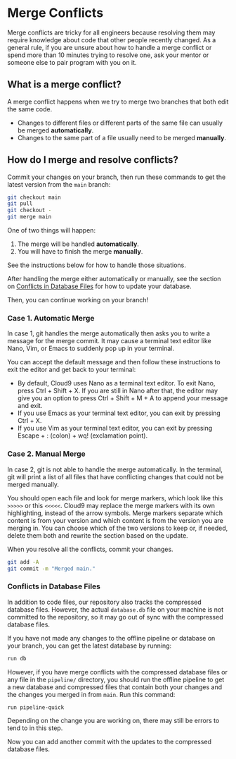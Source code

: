 # Merge Conflicts

Merge conflicts are tricky for all engineers because resolving them may require knowledge about code that other people recently changed. As a general rule, if you are unsure about how to handle a merge conflict or spend more than 10 minutes trying to resolve one, ask your mentor or someone else to pair program with you on it.

## What is a merge conflict?

A merge conflict happens when we try to merge two branches that both edit the same code.

- Changes to different files or different parts of the same file can usually be merged **automatically**.
- Changes to the same part of a file usually need to be merged **manually**.

## How do I merge and resolve conflicts?

Commit your changes on your branch, then run these commands to get the latest version from the `main` branch:

```bash
git checkout main
git pull
git checkout -
git merge main
```

One of two things will happen:

1. The merge will be handled **automatically**.
2. You will have to finish the merge **manually**.

See the instructions below for how to handle those situations.

After handling the merge either automatically or manually, see the section on [Conflicts in Database Files](#conflicts-in-database-files) for how to update your database.

Then, you can continue working on your branch!

### Case 1. Automatic Merge

In case 1, git handles the merge automatically then asks you to write a message for the merge commit. It may cause a terminal text editor like Nano, Vim, or Emacs to suddenly pop up in your terminal.

You can accept the default message and then follow these instructions to exit the editor and get back to your terminal:

- By default, Cloud9 uses Nano as a terminal text editor. To exit Nano, press Ctrl + Shift + X. If you are still in Nano after that, the editor may give you an option to press Ctrl + Shift + M + A to append your message and exit.
- If you use Emacs as your terminal text editor, you can exit by pressing Ctrl + X.
- If you use Vim as your terminal text editor, you can exit by pressing Escape + : (colon) + wq! (exclamation point).

### Case 2. Manual Merge

In case 2, git is not able to handle the merge automatically. In the terminal, git will print a list of all files that have conflicting changes that could not be merged manually.

You should open each file and look for merge markers, which look like this `>>>>>` or this `<<<<<`. Cloud9 may replace the merge markers with its own highlighting, instead of the arrow symbols. Merge markers separate which content is from your version and which content is from the version you are merging in. You can choose which of the two versions to keep or, if needed, delete them both and rewrite the section based on the update.

When you resolve all the conflicts, commit your changes.

```bash
git add -A
git commit -m "Merged main."
```

### Conflicts in Database Files

In addition to code files, our repository also tracks the compressed database files. However, the actual `database.db` file on your machine is not committed to the repository, so it may go out of sync with the compressed database files.

If you have not made any changes to the offline pipeline or database on your branch, you can get the latest database by running:

```bash
run db
```

However, if you have merge conflicts with the compressed database files or any file in the `pipeline/` directory, you should run the offline pipeline to get a new database and compressed files that contain both your changes and the changes you merged in from `main`. Run this command:

```bash
run pipeline-quick
```

Depending on the change you are working on, there may still be errors to tend to in this step.

Now you can add another commit with the updates to the compressed database files.
